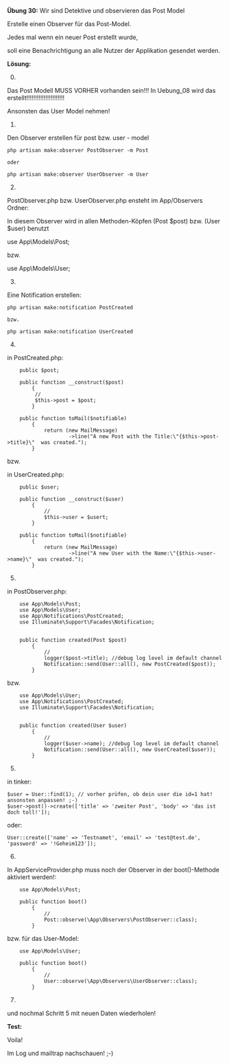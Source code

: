 **Übung 30:** Wir sind Detektive und observieren das Post Model

Erstelle einen Observer für das Post-Model. 

Jedes mal wenn ein neuer Post erstellt wurde, 

soll eine Benachrichtigung an alle Nutzer der Applikation gesendet werden.


**Lösung:**

0.

Das Post Modell MUSS VORHER vorhanden sein!!!
In Uebung_08 wird das erstellt!!!!!!!!!!!!!!!!!!!!!!

Ansonsten das User Model nehmen!


1.

Den Observer erstellen für post bzw. user - model

```
php artisan make:observer PostObserver -m Post

oder 

php artisan make:observer UserObserver -m User
```

2.

PostObserver.php bzw. UserObserver.php ensteht im App/Observers Ordner:

In diesem Observer wird in allen Methoden-Köpfen (Post $post) bzw. (User $user) benutzt

use App\Models\Post;

bzw. 

use App\Models\User;


3.

Eine Notification erstellen:

```
php artisan make:notification PostCreated

bzw.

php artisan make:notification UserCreated
```

4.

in PostCreated.php:

```
	public $post;
    
	public function __construct($post)
    	{
       	 //
       	 $this->post = $post;
    	}
	
	public function toMail($notifiable)
    	{
        	return (new MailMessage)
                    ->line("A new Post with the Title:\"{$this->post->title}\"  was created.");
    	}
```

bzw.

in UserCreated.php:

```
	public $user;
    
	public function __construct($user)
    	{
        	//
        	$this->user = $usert;
    	}
	
	public function toMail($notifiable)
    	{
        	return (new MailMessage)
                    ->line("A new User with the Name:\"{$this->user->name}\"  was created.");
    	}
```

	
5.

in PostObserver.php:


``` 	
	use App\Models\Post;
 	use App\Models\User;
	use App\Notifications\PostCreated;
	use Illuminate\Support\Facades\Notification;

 
	public function created(Post $post)
    	{
       	 	//
        	logger($post->title); //debug log level im default channel
        	Notification::send(User::all(), new PostCreated($post));
    	}

```

bzw.

``` 	
  	use App\Models\User;
	use App\Notifications\PostCreated;
	use Illuminate\Support\Facades\Notification;

 
	public function created(User $user)
    	{
        	//
        	logger($user->name); //debug log level im default channel
        	Notification::send(User::all(), new UserCreated($user));
    	}

```

5.

in tinker:

```
$user = User::find(1); // vorher prüfen, ob dein user die id=1 hat! ansonsten anpassen! ;-)
$user->post()->create(['title' => 'zweiter Post', 'body' => 'das ist doch toll!']);
```

oder:

```
User::create(['name' => 'Testnamet', 'email' => 'test@test.de', 'password' => '!Geheim123']);
```



6.

In AppServiceProvider.php muss noch der Observer in der boot()-Methode aktiviert werden!:

```
	use App\Models\Post;

	public function boot()
    	{
        	//
        	Post::observe(\App\Observers\PostObserver::class);
    	}
```

bzw. für das User-Model:
```
	use App\Models\User;

	public function boot()
    	{
        	//
        	User::observe(\App\Observers\UserObserver::class);
    	}
```
	
7. 

und nochmal Schritt 5 mit neuen Daten wiederholen!


**Test:**

Voila!

Im Log und mailtrap nachschauen! ;-)




	

